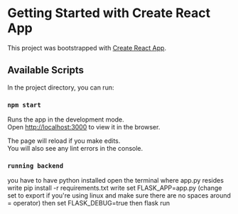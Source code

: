 # Getting Started with Create React App

This project was bootstrapped with [Create React App](https://github.com/facebook/create-react-app).

## Available Scripts

In the project directory, you can run:

### `npm start`

Runs the app in the development mode.\
Open [http://localhost:3000](http://localhost:3000) to view it in the browser.

The page will reload if you make edits.\
You will also see any lint errors in the console.

### `running backend`

you have to have python installed
open the terminal where app.py resides
write pip install -r requirements.txt
write set FLASK_APP=app.py  (change set to export if you're using linux and make sure there are no spaces around = operator)
then set FLASK_DEBUG=true
then flask run
